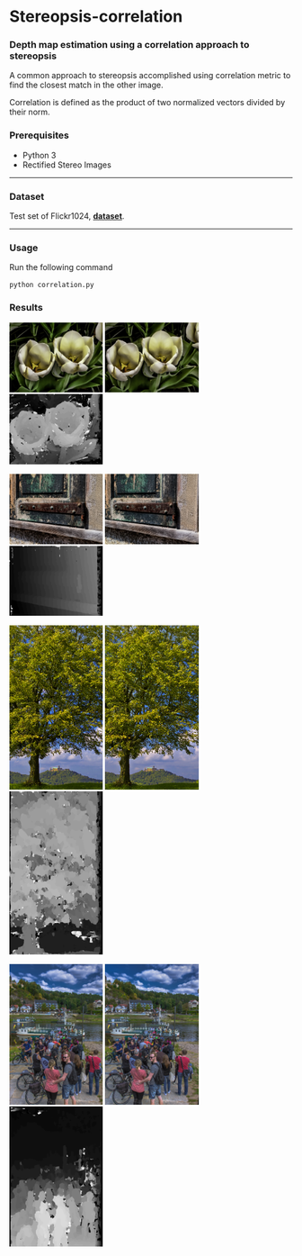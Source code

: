 # Stereopsis-correlation

### Depth map estimation using a correlation approach to stereopsis

A common approach to stereopsis accomplished using correlation metric to find the closest match in the other image.

Correlation is defined as the product of two normalized vectors divided by their norm.

### Prerequisites

* Python 3
* Rectified Stereo Images

---

### Dataset

Test set of Flickr1024, **[dataset](https://yingqianwang.github.io/Flickr1024/)**.

---

### Usage

Run the following command

```
python correlation.py
```


### Results

<img src="dataset/109_L.png" width="33%" /> <img src="dataset/109_R.png" width="33%" /> <img src="dataset/109_result.png" width="33%" /> 

<img src="dataset/104_L.png" width="33%" /> <img src="dataset/104_R.png" width="33%" /> <img src="dataset/104_result.png" width="33%" /> 

<img src="dataset/069_L.png" width="33%" /> <img src="dataset/069_R.png" width="33%" /> <img src="dataset/069_result.png" width="33%" /> 

<img src="dataset/024_L.png" width="33%" /> <img src="dataset/024_R.png" width="33%" /> <img src="dataset/024_result.png" width="33%" /> 
